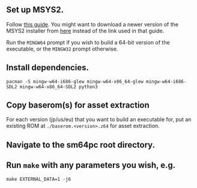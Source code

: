 ## Set up MSYS2.

Follow [this guide](https://github.com/orlp/dev-on-windows/wiki/Installing-GCC--&-MSYS2). You might want to download a newer version of the MSYS2 installer from [here](https://github.com/msys2/msys2-installer/releases) instead of the link used in that guide.

Run the `MINGW64` prompt if you wish to build a 64-bit version of the executable, or the `MINGW32` prompt otherwise.

## Install dependencies.

```
pacman -S mingw-w64-i686-glew mingw-w64-x86_64-glew mingw-w64-i686-SDL2 mingw-w64-x86_64-SDL2 python3
```

## Copy baserom(s) for asset extraction

For each version (jp/us/eu) that you want to build an executable for, put an existing ROM at
`./baserom.<version>.z64` for asset extraction.

## Navigate to the sm64pc root directory.

## Run `make` with any parameters you wish, e.g.

```
make EXTERNAL_DATA=1 -j6
```
